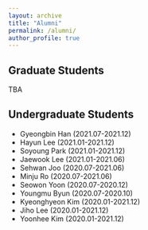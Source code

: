 ```yaml
---
layout: archive
title: "Alumni"
permalink: /alumni/
author_profile: true
---
```


## Graduate Students

TBA


## Undergraduate Students

* Gyeongbin Han (2021.07-2021.12)
* Hayun Lee (2021.01-2021.12)
* Soyoung Park (2021.01-2021.12)
* Jaewook Lee (2021.01-2021.06)
* Sehwan Joo (2020.07-2021.06)
* Minju Ro (2020.07-2021.06)
* Seowon Yoon (2020.07-2020.12)
* Youngmu Byun (2020.07-2020.10)
* Kyeonghyeon Kim (2020.01-2021.12)
* Jiho Lee (2020.01-2021.12)
* Yoonhee Kim (2020.01-2021.12)
